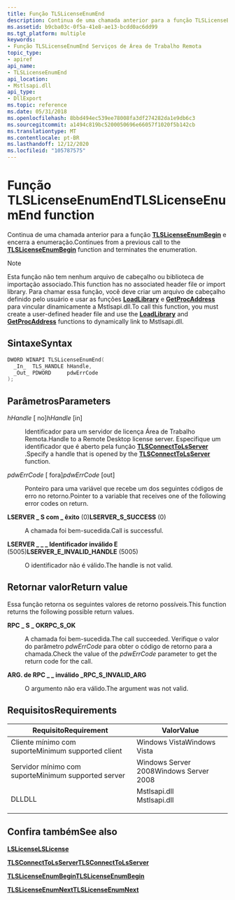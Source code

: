 ```yaml
---
title: Função TLSLicenseEnumEnd
description: Continua de uma chamada anterior para a função TLSLicenseEnumBegin e encerra a enumeração.
ms.assetid: b9cba03c-0f5a-41e8-ae13-bcdd0ac6dd99
ms.tgt_platform: multiple
keywords:
- Função TLSLicenseEnumEnd Serviços de Área de Trabalho Remota
topic_type:
- apiref
api_name:
- TLSLicenseEnumEnd
api_location:
- Mstlsapi.dll
api_type:
- DllExport
ms.topic: reference
ms.date: 05/31/2018
ms.openlocfilehash: 8bbd494ec539ee78008fa3df274282da1e9db6c3
ms.sourcegitcommit: a1494c819bc5200050696e66057f1020f5b142cb
ms.translationtype: MT
ms.contentlocale: pt-BR
ms.lasthandoff: 12/12/2020
ms.locfileid: "105787575"
---
```

# <a name="tlslicenseenumend-function"></a><span data-ttu-id="2b8b0-104">Função TLSLicenseEnumEnd</span><span class="sxs-lookup"><span data-stu-id="2b8b0-104">TLSLicenseEnumEnd function</span></span>

<span data-ttu-id="2b8b0-105">Continua de uma chamada anterior para a função [**TLSLicenseEnumBegin**](tlslicenseenumbegin.md) e encerra a enumeração.</span><span class="sxs-lookup"><span data-stu-id="2b8b0-105">Continues from a previous call to the [**TLSLicenseEnumBegin**](tlslicenseenumbegin.md) function and terminates the enumeration.</span></span>

> [!Note]  
> <span data-ttu-id="2b8b0-106">Esta função não tem nenhum arquivo de cabeçalho ou biblioteca de importação associado.</span><span class="sxs-lookup"><span data-stu-id="2b8b0-106">This function has no associated header file or import library.</span></span> <span data-ttu-id="2b8b0-107">Para chamar essa função, você deve criar um arquivo de cabeçalho definido pelo usuário e usar as funções [**LoadLibrary**](/windows/desktop/api/libloaderapi/nf-libloaderapi-loadlibrarya) e [**GetProcAddress**](/windows/desktop/api/libloaderapi/nf-libloaderapi-getprocaddress) para vincular dinamicamente a Mstlsapi.dll.</span><span class="sxs-lookup"><span data-stu-id="2b8b0-107">To call this function, you must create a user-defined header file and use the [**LoadLibrary**](/windows/desktop/api/libloaderapi/nf-libloaderapi-loadlibrarya) and [**GetProcAddress**](/windows/desktop/api/libloaderapi/nf-libloaderapi-getprocaddress) functions to dynamically link to Mstlsapi.dll.</span></span>

 

## <a name="syntax"></a><span data-ttu-id="2b8b0-108">Sintaxe</span><span class="sxs-lookup"><span data-stu-id="2b8b0-108">Syntax</span></span>


```C++
DWORD WINAPI TLSLicenseEnumEnd(
  _In_  TLS_HANDLE hHandle,
  _Out_ PDWORD     pdwErrCode
);
```



## <a name="parameters"></a><span data-ttu-id="2b8b0-109">Parâmetros</span><span class="sxs-lookup"><span data-stu-id="2b8b0-109">Parameters</span></span>

<dl> <dt>

<span data-ttu-id="2b8b0-110">*hHandle* \[ no\]</span><span class="sxs-lookup"><span data-stu-id="2b8b0-110">*hHandle* \[in\]</span></span>
</dt> <dd>

<span data-ttu-id="2b8b0-111">Identificador para um servidor de licença Área de Trabalho Remota.</span><span class="sxs-lookup"><span data-stu-id="2b8b0-111">Handle to a Remote Desktop license server.</span></span> <span data-ttu-id="2b8b0-112">Especifique um identificador que é aberto pela função [**TLSConnectToLsServer**](tlsconnecttolsserver.md) .</span><span class="sxs-lookup"><span data-stu-id="2b8b0-112">Specify a handle that is opened by the [**TLSConnectToLsServer**](tlsconnecttolsserver.md) function.</span></span>

</dd> <dt>

<span data-ttu-id="2b8b0-113">*pdwErrCode* \[ fora\]</span><span class="sxs-lookup"><span data-stu-id="2b8b0-113">*pdwErrCode* \[out\]</span></span>
</dt> <dd>

<span data-ttu-id="2b8b0-114">Ponteiro para uma variável que recebe um dos seguintes códigos de erro no retorno.</span><span class="sxs-lookup"><span data-stu-id="2b8b0-114">Pointer to a variable that receives one of the following error codes on return.</span></span>

<dt>

<span id="LSERVER_S_SUCCESS"></span><span id="lserver_s_success"></span>

<span data-ttu-id="2b8b0-115"><span id="LSERVER_S_SUCCESS"></span><span id="lserver_s_success"></span>**LSERVER \_ S com \_ êxito** (0)</span><span class="sxs-lookup"><span data-stu-id="2b8b0-115"><span id="LSERVER_S_SUCCESS"></span><span id="lserver_s_success"></span>**LSERVER\_S\_SUCCESS** (0)</span></span>


</dt> <dd>

<span data-ttu-id="2b8b0-116">A chamada foi bem-sucedida.</span><span class="sxs-lookup"><span data-stu-id="2b8b0-116">Call is successful.</span></span>

</dd> <dt>

<span id="LSERVER_E_INVALID_HANDLE"></span><span id="lserver_e_invalid_handle"></span>

<span data-ttu-id="2b8b0-117"><span id="LSERVER_E_INVALID_HANDLE"></span><span id="lserver_e_invalid_handle"></span>**LSERVER \_ \_ \_ Identificador inválido E** (5005)</span><span class="sxs-lookup"><span data-stu-id="2b8b0-117"><span id="LSERVER_E_INVALID_HANDLE"></span><span id="lserver_e_invalid_handle"></span>**LSERVER\_E\_INVALID\_HANDLE** (5005)</span></span>


</dt> <dd>

<span data-ttu-id="2b8b0-118">O identificador não é válido.</span><span class="sxs-lookup"><span data-stu-id="2b8b0-118">The handle is not valid.</span></span>

</dd> </dl> </dd> </dl>

## <a name="return-value"></a><span data-ttu-id="2b8b0-119">Retornar valor</span><span class="sxs-lookup"><span data-stu-id="2b8b0-119">Return value</span></span>

<span data-ttu-id="2b8b0-120">Essa função retorna os seguintes valores de retorno possíveis.</span><span class="sxs-lookup"><span data-stu-id="2b8b0-120">This function returns the following possible return values.</span></span>

<dl> <dt>

<span data-ttu-id="2b8b0-121">**RPC \_ S \_ OK**</span><span class="sxs-lookup"><span data-stu-id="2b8b0-121">**RPC\_S\_OK**</span></span>
</dt> <dd>

<span data-ttu-id="2b8b0-122">A chamada foi bem-sucedida.</span><span class="sxs-lookup"><span data-stu-id="2b8b0-122">The call succeeded.</span></span> <span data-ttu-id="2b8b0-123">Verifique o valor do parâmetro *pdwErrCode* para obter o código de retorno para a chamada.</span><span class="sxs-lookup"><span data-stu-id="2b8b0-123">Check the value of the *pdwErrCode* parameter to get the return code for the call.</span></span>

</dd> <dt>

<span data-ttu-id="2b8b0-124">**ARG. de RPC \_ \_ inválido \_**</span><span class="sxs-lookup"><span data-stu-id="2b8b0-124">**RPC\_S\_INVALID\_ARG**</span></span>
</dt> <dd>

<span data-ttu-id="2b8b0-125">O argumento não era válido.</span><span class="sxs-lookup"><span data-stu-id="2b8b0-125">The argument was not valid.</span></span>

</dd> </dl>

## <a name="requirements"></a><span data-ttu-id="2b8b0-126">Requisitos</span><span class="sxs-lookup"><span data-stu-id="2b8b0-126">Requirements</span></span>



| <span data-ttu-id="2b8b0-127">Requisito</span><span class="sxs-lookup"><span data-stu-id="2b8b0-127">Requirement</span></span> | <span data-ttu-id="2b8b0-128">Valor</span><span class="sxs-lookup"><span data-stu-id="2b8b0-128">Value</span></span> |
|-------------------------------------|-----------------------------------------------------------------------------------------|
| <span data-ttu-id="2b8b0-129">Cliente mínimo com suporte</span><span class="sxs-lookup"><span data-stu-id="2b8b0-129">Minimum supported client</span></span><br/> | <span data-ttu-id="2b8b0-130">Windows Vista</span><span class="sxs-lookup"><span data-stu-id="2b8b0-130">Windows Vista</span></span><br/>                                                                |
| <span data-ttu-id="2b8b0-131">Servidor mínimo com suporte</span><span class="sxs-lookup"><span data-stu-id="2b8b0-131">Minimum supported server</span></span><br/> | <span data-ttu-id="2b8b0-132">Windows Server 2008</span><span class="sxs-lookup"><span data-stu-id="2b8b0-132">Windows Server 2008</span></span><br/>                                                          |
| <span data-ttu-id="2b8b0-133">DLL</span><span class="sxs-lookup"><span data-stu-id="2b8b0-133">DLL</span></span><br/>                      | <dl> <span data-ttu-id="2b8b0-134"><dt>Mstlsapi.dll</dt></span><span class="sxs-lookup"><span data-stu-id="2b8b0-134"><dt>Mstlsapi.dll</dt></span></span> </dl> |



## <a name="see-also"></a><span data-ttu-id="2b8b0-135">Confira também</span><span class="sxs-lookup"><span data-stu-id="2b8b0-135">See also</span></span>

<dl> <dt>

[<span data-ttu-id="2b8b0-136">**LSLicense**</span><span class="sxs-lookup"><span data-stu-id="2b8b0-136">**LSLicense**</span></span>](lslicense.md)
</dt> <dt>

[<span data-ttu-id="2b8b0-137">**TLSConnectToLsServer**</span><span class="sxs-lookup"><span data-stu-id="2b8b0-137">**TLSConnectToLsServer**</span></span>](tlsconnecttolsserver.md)
</dt> <dt>

[<span data-ttu-id="2b8b0-138">**TLSLicenseEnumBegin**</span><span class="sxs-lookup"><span data-stu-id="2b8b0-138">**TLSLicenseEnumBegin**</span></span>](tlslicenseenumbegin.md)
</dt> <dt>

[<span data-ttu-id="2b8b0-139">**TLSLicenseEnumNext**</span><span class="sxs-lookup"><span data-stu-id="2b8b0-139">**TLSLicenseEnumNext**</span></span>](tlslicenseenumnext.md)
</dt> </dl>

 


